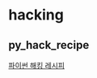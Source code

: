 # hacking

## py_hack_recipe

[파이썬 해킹 레시피](https://www.aladin.co.kr/shop/wproduct.aspx?ItemId=272396054)
